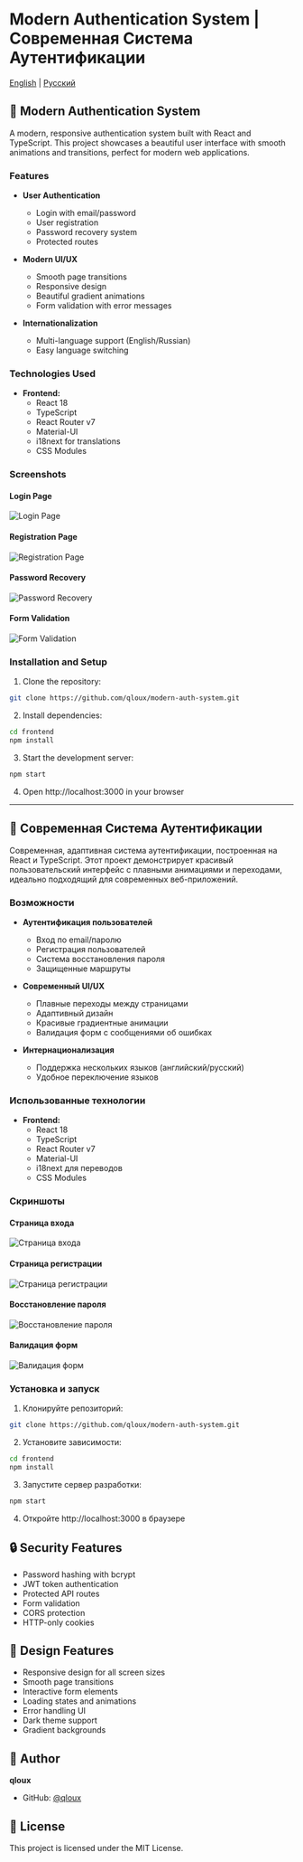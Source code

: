# Modern Authentication System | Современная Система Аутентификации

[English](#english) | [Русский](#русский)

<a name="english"></a>
## 🌟 Modern Authentication System

A modern, responsive authentication system built with React and TypeScript. This project showcases a beautiful user interface with smooth animations and transitions, perfect for modern web applications.

### Features

- **User Authentication**
  - Login with email/password
  - User registration
  - Password recovery system
  - Protected routes

- **Modern UI/UX**
  - Smooth page transitions
  - Responsive design
  - Beautiful gradient animations
  - Form validation with error messages

- **Internationalization**
  - Multi-language support (English/Russian)
  - Easy language switching

### Technologies Used

- **Frontend:**
  - React 18
  - TypeScript
  - React Router v7
  - Material-UI
  - i18next for translations
  - CSS Modules

### Screenshots

#### Login Page
![Login Page](frontend/public/screenshots/login.png)

#### Registration Page
![Registration Page](frontend/public/screenshots/register.png)

#### Password Recovery
![Password Recovery](frontend/public/screenshots/forgot-password.png)

#### Form Validation
![Form Validation](frontend/public/screenshots/validation.png)

### Installation and Setup

1. Clone the repository:
```bash
git clone https://github.com/qloux/modern-auth-system.git
```

2. Install dependencies:
```bash
cd frontend
npm install
```

3. Start the development server:
```bash
npm start
```

4. Open http://localhost:3000 in your browser

---

<a name="русский"></a>
## 🌟 Современная Система Аутентификации

Современная, адаптивная система аутентификации, построенная на React и TypeScript. Этот проект демонстрирует красивый пользовательский интерфейс с плавными анимациями и переходами, идеально подходящий для современных веб-приложений.

### Возможности

- **Аутентификация пользователей**
  - Вход по email/паролю
  - Регистрация пользователей
  - Система восстановления пароля
  - Защищенные маршруты

- **Современный UI/UX**
  - Плавные переходы между страницами
  - Адаптивный дизайн
  - Красивые градиентные анимации
  - Валидация форм с сообщениями об ошибках

- **Интернационализация**
  - Поддержка нескольких языков (английский/русский)
  - Удобное переключение языков

### Использованные технологии

- **Frontend:**
  - React 18
  - TypeScript
  - React Router v7
  - Material-UI
  - i18next для переводов
  - CSS Modules

### Скриншоты

#### Страница входа
![Страница входа](frontend/public/screenshots/login.png)

#### Страница регистрации
![Страница регистрации](frontend/public/screenshots/register.png)

#### Восстановление пароля
![Восстановление пароля](frontend/public/screenshots/forgot-password.png)

#### Валидация форм
![Валидация форм](frontend/public/screenshots/validation.png)

### Установка и запуск

1. Клонируйте репозиторий:
```bash
git clone https://github.com/qloux/modern-auth-system.git
```

2. Установите зависимости:
```bash
cd frontend
npm install
```

3. Запустите сервер разработки:
```bash
npm start
```

4. Откройте http://localhost:3000 в браузере

## 🔒 Security Features

- Password hashing with bcrypt
- JWT token authentication
- Protected API routes
- Form validation
- CORS protection
- HTTP-only cookies

## 🎨 Design Features

- Responsive design for all screen sizes
- Smooth page transitions
- Interactive form elements
- Loading states and animations
- Error handling UI
- Dark theme support
- Gradient backgrounds

## 👤 Author

**qloux**
- GitHub: [@qloux](https://github.com/qloux)

## 📄 License

This project is licensed under the MIT License.
